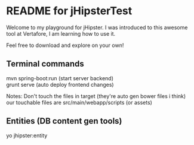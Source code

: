 README for jHipsterTest
==========================
Welcome to my playground for jHipster. I was introduced to this awesome tool at Vertafore, I am learning how to use it.

Feel free to download and explore on your own!

Terminal commands
-----------------
mvn spring-boot:run (start server backend)<br>
grunt serve (auto deploy frontend changes)<br>

Notes:
Don't touch the files in target (they're auto gen bower files i think)<br>
our touchable files are src/main/webapp/scripts (or assets)<br>

Entities (DB content gen tools)
-------------------------------
yo jhipster:entity